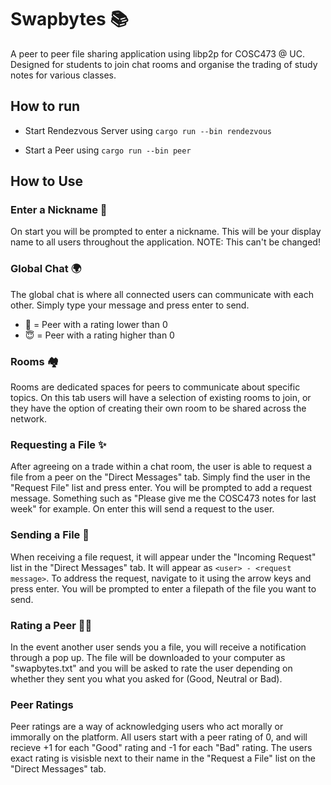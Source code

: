 # Swapbytes 📚
A peer to peer file sharing application using libp2p for COSC473 @ UC. 
Designed for students to join chat rooms and organise the trading of study notes for various classes.

## How to run

- Start Rendezvous Server using ```cargo run --bin rendezvous```

- Start a Peer using ```cargo run --bin peer```

## How to Use

### Enter a Nickname 🥷
On start you will be prompted to enter a nickname. This will be your display name to all users throughout the application. NOTE: This can't be changed!

### Global Chat 🌍
The global chat is where all connected users can communicate with each other. Simply type your message and press enter to send. 

- 👿 = Peer with a rating lower than 0
- 😇 = Peer with a rating higher than 0

### Rooms 🏘️
Rooms are dedicated spaces for peers to communicate about specific topics. On this tab users will have a selection of existing rooms to join, or they have the option of creating their own room to be shared across the network.

### Requesting a File ✨
After agreeing on a trade within a chat room, the user is able to request a file from a peer on the "Direct Messages" tab. Simply find the user in the "Request File" list and press enter. You will be prompted to add a request message. Something such as "Please give me the COSC473 notes for last week" for example. On enter this will send a request to the user.

### Sending a File 🚀
When receiving a file request, it will appear under the "Incoming Request" list in the "Direct Messages" tab. It will appear as ```<user> - <request message>```. To address the request, navigate to it using the arrow keys and press enter. You will be prompted to enter a filepath of the file you want to send.

### Rating a Peer 💁‍♀️
In the event another user sends you a file, you will receive a notification through a pop up. The file will be downloaded to your computer as "swapbytes.txt" and you will be asked to rate the user depending on whether they sent you what you asked for (Good, Neutral or Bad).

### Peer Ratings
Peer ratings are a way of acknowledging users who act morally or immorally on the platform. All users start with a peer rating of 0, and will recieve +1 for each "Good" rating and -1 for each "Bad" rating. The users exact rating is visisble next to their name in the "Request a File" list on the "Direct Messages" tab.
